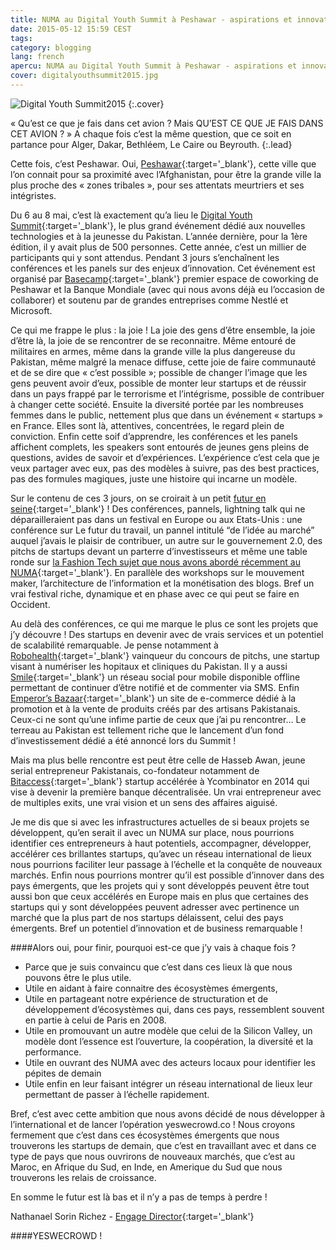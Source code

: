 ```yaml
---
title: NUMA au Digital Youth Summit à Peshawar - aspirations et innovation
date: 2015-05-12 15:59 CEST
tags:
category: blogging
lang: french
apercu: NUMA au Digital Youth Summit à Peshawar - aspirations et innovation
cover: digitalyouthsummit2015.jpg
---
```



![Digital Youth Summit2015](digitalyouthsummit2015.jpg)
{:.cover}

« Qu’est ce que je fais dans cet avion ? Mais QU’EST CE QUE JE FAIS DANS CET AVION ? » A chaque fois c’est la même question, que ce soit en partance pour Alger, Dakar, Bethléem, Le Caire ou Beyrouth.
{:.lead}

Cette fois, c’est Peshawar. Oui, [Peshawar](https://www.google.fr/maps/place/Peshawar,+Pakistan/@28.8956567,75.4686928,4z/data=!4m2!3m1!1s0x38d917b90f0e79cf:0xa816b2637558a412){:target='_blank'}, cette ville que l’on connait pour sa proximité avec l’Afghanistan, pour être la grande ville la plus proche des « zones tribales », pour ses attentats meurtriers et ses intégristes.

Du 6 au 8 mai, c’est là exactement qu’a lieu le [Digital Youth Summit](http://www.digitalyouthsummit.pk/){:target='_blank'}, le plus grand événement dédié aux nouvelles technologies et à la jeunesse du Pakistan. L’année dernière, pour la 1ère édition, il y avait plus de 500 personnes. Cette année, c’est un millier de participants qui y sont attendus. Pendant 3 jours s’enchaînent les conférences et les panels sur des enjeux d’innovation. Cet événement est organisé par [Basecamp](http://basecamp.pk/){:target='_blank'} premier espace de coworking de Peshawar et la Banque Mondiale (avec qui nous avons déjà eu l’occasion de collaborer) et soutenu par de grandes entreprises comme Nestlé et Microsoft.

Ce qui me frappe le plus : la joie ! La joie des gens d’être ensemble, la joie d’être là, la joie de se rencontrer de se reconnaitre. Même entouré de militaires en armes, même dans la grande ville la plus dangereuse du Pakistan, même malgré la menace diffuse, cette joie de faire communauté et de se dire que « c’est possible »; possible de changer l’image que les gens peuvent avoir d’eux, possible de monter leur startups et de réussir dans un pays frappé par le terrorisme et l’intégrisme, possible de contribuer à changer cette société. Ensuite la diversité portée par les nombreuses femmes dans le public, nettement plus que dans un événement « startups » en France. Elles sont là, attentives, concentrées, le regard plein de conviction.
Enfin cette soif d’apprendre, les conférences et les panels affichent complets, les speakers sont entourés de jeunes gens pleins de questions, avides de savoir et d’expériences. L’expérience c’est cela que je veux partager avec eux, pas des modèles à suivre, pas des best practices, pas des formules magiques, juste une histoire qui incarne un modèle.

Sur le contenu de ces 3 jours, on se croirait à un petit [futur en seine](http://www.futur-en-seine.paris/){:target='_blank'} ! Des conférences, pannels, lightning talk qui ne déparailleraient pas dans un festival en Europe ou aux Etats-Unis : une conférence sur Le futur du travail, un pannel intitulé “de l’idée au marché” auquel j’avais le plaisir de contribuer, un autre sur le gouvernement 2.0, des pitchs de startups devant un parterre d’investisseurs et même une table ronde sur [la Fashion Tech sujet que nous avons abordé récemment au NUMA](http://fashiontechweek.fr/){:target='_blank'}. En parallèle des workshops sur le mouvement maker, l’architecture de l’information et la monétisation des blogs. Bref un vrai festival riche, dynamique et en phase avec ce qui peut se faire en Occident.

Au delà des conférences, ce qui me marque le plus ce sont les projets que j’y découvre ! Des startups en devenir avec de vrais services et un potentiel de scalabilité remarquable. Je pense notamment à [Robohealth](http://robohealth.pk/){:target='_blank'} vainqueur du concours de pitchs, une startup visant à numériser les hopitaux et cliniques du Pakistan. Il y a aussi [Smile](http://smilesn.com/){:target='_blank'} un réseau social pour mobile disponible offline permettant de continuer d’être notifié et de commenter via SMS. Enfin [Emperor’s Bazaar](http://www.emperorsbazaar.com/){:target='_blank'} un site de e-commerce dédié à la promotion et à la vente de produits créés par des artisans Pakistanais. Ceux-ci ne sont qu’une infime partie de ceux que j’ai pu rencontrer… Le terreau au Pakistan est tellement riche que le lancement d’un fond d’investissement dédié a été annoncé lors du Summit !

Mais ma plus belle rencontre est peut être celle de Hasseb Awan, jeune serial entrepreneur Pakistanais, co-fondateur notamment de [Bitaccess](https://www.bitaccess.co/){:target='_blank'} startup accélérée à Ycombinator en 2014 qui vise à devenir la première banque décentralisée. Un vrai entrepreneur avec de multiples exits, une vrai vision et un sens des affaires aiguisé.

Je me dis que si avec les infrastructures actuelles de si beaux projets se développent, qu’en serait il avec un NUMA sur place, nous pourrions identifier ces entrepreneurs à haut potentiels, accompagner, développer, accélérer ces brillantes startups, qu’avec un réseau international de lieux nous pourrions faciliter leur passage à l’échelle et la conquête de nouveaux marchés. Enfin nous pourrions montrer qu’il est possible d’innover dans des pays émergents, que les projets qui y sont développés peuvent être tout aussi bon que ceux accélérés en Europe mais en plus que certaines des startups qui y sont développées peuvent adresser avec pertinence un marché que la plus part de nos startups délaissent, celui des pays émergents. Bref un potentiel d’innovation et de business remarquable !

####Alors oui, pour finir, pourquoi est-ce que j’y vais à chaque fois ?

- Parce que je suis convaincu que c’est dans ces lieux là que nous pouvons être le plus utile.
- Utile en aidant à faire connaitre des écosystèmes émergents, 
- Utile en partageant notre expérience de structuration et de développement d’écosystèmes qui, dans ces pays, ressemblent souvent en partie à celui de Paris en 2008.
- Utile en promouvant un autre modèle que celui de la Silicon Valley, un modèle dont l’essence est l’ouverture, la coopération, la diversité et la performance.
- Utile en ouvrant des NUMA avec des acteurs locaux pour identifier les pépites de demain
- Utile enfin en leur faisant intégrer un réseau international de lieux leur permettant de passer à l’échelle rapidement.

Bref, c’est avec cette ambition que nous avons décidé de nous développer à l’international et de lancer l’opération yeswecrowd.co ! Nous croyons fermement que c’est dans ces écosystèmes émergents que nous trouverons les startups de demain, que c’est en travaillant avec et dans ce type de pays que nous ouvrirons de nouveaux marchés, que c’est au Maroc, en Afrique du Sud, en Inde, en Amerique du Sud que nous trouverons les relais de croissance. 

En somme le futur est là bas et il n’y a pas de temps à perdre !

Nathanael Sorin Richez - [Engage Director](https://www.numa.paris/Engage){:target='_blank'}

####YESWECROWD !

